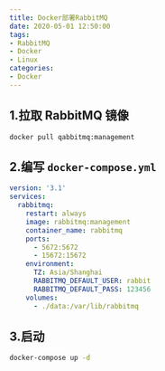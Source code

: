 ```yaml
---
title: Docker部署RabbitMQ
date: 2020-05-01 12:50:00
tags:
- RabbitMQ
- Docker
- Linux
categories:
- Docker
---
```


## 1.拉取 RabbitMQ 镜像

```
docker pull qabbitmq:management
```

<!-- more -->

## 2.编写 `docker-compose.yml`

```yml
version: '3.1'
services:
  rabbitmq:
    restart: always
    image: rabbitmq:management
    container_name: rabbitmq
    ports:
      - 5672:5672
      - 15672:15672
    environment:
      TZ: Asia/Shanghai
      RABBITMQ_DEFAULT_USER: rabbit
      RABBITMQ_DEFAULT_PASS: 123456
    volumes:
      - ./data:/var/lib/rabbitmq
```

## 3.启动

```bash
docker-compose up -d
```

